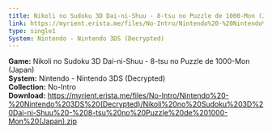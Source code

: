 ```yaml
---
title: Nikoli no Sudoku 3D Dai-ni-Shuu - 8-tsu no Puzzle de 1000-Mon (Japan)
link: https://myrient.erista.me/files/No-Intro/Nintendo%20-%20Nintendo%203DS%20(Decrypted)/Nikoli%20no%20Sudoku%203D%20Dai-ni-Shuu%20-%208-tsu%20no%20Puzzle%20de%201000-Mon%20(Japan).zip
type: single1
System: Nintendo - Nintendo 3DS (Decrypted)
---
```

<b>Game:</b> Nikoli no Sudoku 3D Dai-ni-Shuu - 8-tsu no Puzzle de 1000-Mon (Japan)<br>
<b>System:</b> Nintendo - Nintendo 3DS (Decrypted)<br>
<b>Collection:</b> No-Intro<br>
<b>Download:</b> https://myrient.erista.me/files/No-Intro/Nintendo%20-%20Nintendo%203DS%20(Decrypted)/Nikoli%20no%20Sudoku%203D%20Dai-ni-Shuu%20-%208-tsu%20no%20Puzzle%20de%201000-Mon%20(Japan).zip